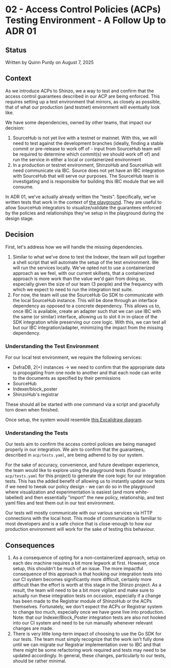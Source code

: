 # 02 - Access Control Policies (ACPs) Testing Environment - A Follow Up to ADR 01

## Status
Written by Quinn Purdy on August 7, 2025

## Context
As we introduce ACPs to Shinzo, we a way to test and confirm that the access control guarantees described in our ACP are being enforced. This requires setting up a test environment that mirrors, as closely as possible, that of what our production (and testnet) environment will eventually look like.

We have some dependencies, owned by other teams, that impact our decision:
1) SourceHub is not yet live with a testnet or mainnet. With this, we will need to test against the development branches (ideally, finding a stable commit or pre-release to work off of - input from SourceHub team will be required to determine which commit(s) we should work off of) and run the service in either a local or containerized environment
2) In a production or testnet environment, ShinzoHub and SourceHub will need communicate via IBC. Source does not yet have an IBC integration with SourceHub that will serve our purposes. The SourceHub team is investigating and is responsible for building this IBC module that we will consume.

In ADR 01, we've actually already written the "tests". Specifically, we've written tests that work in the context of [the playground](http://acp-playground.stage.infra.source.network?share=b66d71b7). They are useful to allow SourceHub integrators to visualize/validate the guarantees enforced by the policies and relationships they've setup in the playground during the design stage.

## Decision
First, let's address how we will handle the missing dependencies. 
1) Similar to what we've done to test the Indexer, the team will put together a shell script that will automate the setup of the test environment. We will run the services locally. We've opted not to use a containerized approach as we feel, with our current skillsets, that a containerized approach is more work than the value we'd gain from doing so, especially given the size of our team (3 people) and the frequency with which we expect to need to run the integration test suite.
2) For now, the team will use the SourceHub Go SDK to communicate with the local SourceHub instance. This will be done through an interface dependency as opposed to a concrete dependency. This allows us to, once IBC is available, create an adapter such that we can use IBC with the same (or similar) interface, allowing us to slot it in in-place of the SDK integration while preserving our core logic. With this, we can test all but our IBC integration/adapter, minimizing the impact from the missing dependency.

### Understanding the Test Environment
For our local test environment, we require the following services:

- DefraDB, 2(+) instances -> we need to confirm that the appropriate data is propogating from one node to another and that each node can write to the documents as specified by their permissions
- SourceHub
- Indexer/block_poster
- ShinzoHub's registrar

These should all be started with one command via a script and gracefully torn down when finished.

Once setup, the system would resemble [this Excalidraw diagram](https://excalidraw.com/#json=_7wTTJQY_huxkOzpsoTks,FjZMfkX63cMtMy0xQMr9GQ).

### Understanding the Tests
Our tests aim to confirm the access control policies are being managed properly in our integration. We aim to confirm that the guarantees, described in `acp/tests.yaml`, are being adhered to by our system.

For the sake of accuracy, convenience, and future developer experience, the team would like to explore using the playground tests (found in `acp/tests.yaml` for this project) to generate the core logic for our integration tests. This has the added benefit of allowing us to instantly update our tests if we need to tweak our policy design - we can do so in the playground where visualization and experimentation is easiest (and more white-labelled) and then essentially "import" the new policy, relationship, and test yaml files and test them out in our test environment.

Our tests will mostly communicate with our various services via HTTP connections with the local host. This mode of communication is familiar to most developers and is a safe choice that is close-enough to how our production environment will work for the sake of testing this behaviour.

## Consequences
1) As a consequence of opting for a non-containerized approach, setup on each dev machine requires a bit more legwork at first. However, once setup, this shouldn't be much of an issue. The more impactful consequence of this approach is that hooking our integration tests into our CI system becomes significantly more difficult, certainly more difficult than the effort is worth at this stage in the Shinzo project. As a result, the team will need to be a bit more vigilant and make sure to actually run these integration tests on occasion, especially if a change has been made to the Registrar module of ShinzoHub or the ACPs themselves. Fortunately, we don't expect the ACPs or Registrar system to change too much, especially once we have gone live into production.
Note: that our Indexer/Block_Poster integration tests are also not hooked into our CI system and need to be run manually whenever relevant changes are made.
2) There is very little long-term impact of choosing to use the Go SDK for our tests. The team must simply recognize that the work isn't fully done until we can migrate our Registrar implementation over to IBC and that there might be some refactoring work required and tests may need to be updated accordingly. In general, these changes, particularly to our tests, should be rather minimal.


